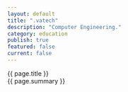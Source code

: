 ```yaml
---
layout: default
title: ".vatech"
description: "Computer Engineering."   
category: education
publish: true
featured: false
current: false
---
```

{{ page.title }}  
{{ page.summary }}  

